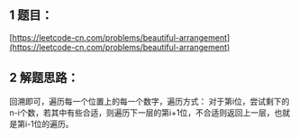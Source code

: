 ## 1 题目：

[https://leetcode-cn.com/problems/beautiful-arrangement](https://leetcode-cn.com/problems/beautiful-arrangement)

## 2 解题思路：
回溯即可，遍历每一个位置上的每一个数字，遍历方式：
对于第i位，尝试剩下的n-i个数，若其中有些合适，则遍历下一层的第i+1位，不合适则返回上一层，也就是第i-1位的遍历。
